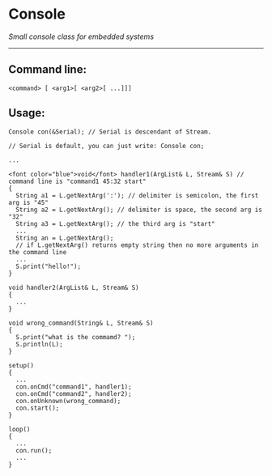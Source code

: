 # Console
*Small console class for embedded systems*
***
## Command line:

`<command> [ <arg1>[ <arg2>[ ...]]]`

## Usage:

    Console con(&Serial); // Serial is descendant of Stream.

    // Serial is default, you can just write: Console con;

    ...

    <font color="blue">void</font> handler1(ArgList& L, Stream& S) // command line is "command1 45:32 start"
    {
      String a1 = L.getNextArg(':'); // delimiter is semicolon, the first arg is "45"
      String a2 = L.getNextArg(); // delimiter is space, the second arg is "32"
      String a3 = L.getNextArg(); // the third arg is "start"
      ...
      String an = L.getNextArg();
      // if L.getNextArg() returns empty string then no more arguments in the command line
      ...
      S.print("hello!");
    }

    void handler2(ArgList& L, Stream& S)
    {
      ...
    }

    void wrong_command(String& L, Stream& S)
    {
      S.print("what is the commamd? ");
      S.println(L);
    }

    setup()
    {
      ...
      con.onCmd("command1", handler1);
      con.onCmd("command2", handler2);
      con.onUnknown(wrong_command);
      con.start();
    }

    loop()
    {
      ...
      con.run();
      ...
    }
